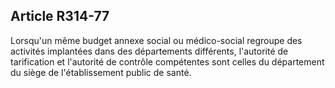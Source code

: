 ## Article R314-77

Lorsqu'un même budget annexe social ou médico-social regroupe des activités implantées dans des
départements différents, l'autorité de tarification et l'autorité de contrôle compétentes sont celles du
département du siège de l'établissement public de santé.

